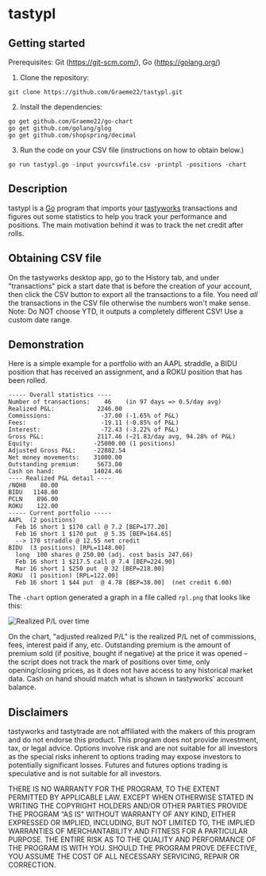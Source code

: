 # tastypl

## Getting started

Prerequisites: Git (https://git-scm.com/), Go (https://golang.org/)

1. Clone the repository:
```
git clone https://github.com/Graeme22/tastypl.git
```
2. Install the dependencies:
```
go get github.com/Graeme22/go-chart
go get github.com/golang/glog
go get github.com/shopspring/decimal
```
3. Run the code on your CSV file (instructions on how to obtain below.)
```
go run tastypl.go -input yourcsvfile.csv -printpl -positions -chart
```

## Description

tastypl is a [Go](https://golang.org/) program that imports your
[tastyworks](https://tastyworks.com/) transactions and figures out some
statistics to help you track your performance and positions.  The main
motivation behind it was to track the net credit after rolls.

## Obtaining CSV file

On the tastyworks desktop app, go to the History tab, and under "transactions"
pick a start date that is before the creation of your account, then click the
CSV button to export all the transactions to a file.  You need _all_ the
transactions in the CSV file otherwise the numbers won't make sense.
Note: Do NOT choose YTD, it outputs a completely different CSV! Use a custom date range.

## Demonstration

Here is a simple example for a portfolio with an AAPL straddle, a BIDU
position that has received an assignment, and a ROKU position that has
been rolled.

```
----- Overall statistics ----
Number of transactions:    46    (in 97 days => 0.5/day avg)
Realized P&L:            2246.00
Commissions:              -37.00 (-1.65% of P&L)
Fees:                     -19.11 (-0.85% of P&L)
Interest:                 -72.43 (-3.22% of P&L)
Gross P&L:               2117.46 (~21.83/day avg, 94.28% of P&L)
Equity:                 -25000.00 (1 positions)
Adjusted Gross P&L:     -22882.54
Net money movements:    31000.00
Outstanding premium:     5673.00
Cash on hand:           14024.46
---- Realized P&L detail ----
/NQH8    80.00
BIDU   1148.00
PCLN    896.00
ROKU    122.00
----- Current portfolio -----
AAPL  (2 positions)
  Feb 16 short 1 $170 call @ 7.2 [BEP=177.20] 
  Feb 16 short 1 $170 put  @ 5.35 [BEP=164.65] 
  --> 170 straddle @ 12.55 net credit
BIDU  (3 positions) [RPL=1148.00]
  long  100 shares @ 250.00 (adj. cost basis 247.66)
  Feb 16 short 1 $217.5 call @ 7.4 [BEP=224.90] 
  Mar 16 short 1 $250 put  @ 32 [BEP=218.00] 
ROKU  (1 position) [RPL=122.00]
  Feb 16 short 1 $44 put  @ 4.78 [BEP=38.00]  (net credit 6.00)
```

The `-chart` option generated a graph in a file called `rpl.png` that looks like this:

![Realized P/L over time](https://raw.githubusercontent.com/gotasty/tastypl/master/sample/rpl.png)

On the chart, "adjusted realized P/L" is the realized P/L net of commissions,
fees, interest paid if any, etc.  Outstanding premium is the amount of premium
sold (if positive, bought if negative) at the price it was opened – the script
does not track the mark of positions over time, only opening/closing prices,
as it does not have access to any historical market data.  Cash on hand should
match what is shown in tastyworks' account balance.

## Disclaimers

tastyworks and tastytrade are not affiliated with the makers of this program
and do not endorse this product. This program does not provide investment,
tax, or legal advice. Options involve risk and are not suitable for all
investors as the special risks inherent to options trading may expose
investors to potentially significant losses. Futures and futures options
trading is speculative and is not suitable for all investors.

THERE IS NO WARRANTY FOR THE PROGRAM, TO THE EXTENT PERMITTED BY APPLICABLE
LAW. EXCEPT WHEN OTHERWISE STATED IN WRITING THE COPYRIGHT HOLDERS AND/OR
OTHER PARTIES PROVIDE THE PROGRAM “AS IS” WITHOUT WARRANTY OF ANY KIND, EITHER
EXPRESSED OR IMPLIED, INCLUDING, BUT NOT LIMITED TO, THE IMPLIED WARRANTIES OF
MERCHANTABILITY AND FITNESS FOR A PARTICULAR PURPOSE. THE ENTIRE RISK AS TO
THE QUALITY AND PERFORMANCE OF THE PROGRAM IS WITH YOU. SHOULD THE PROGRAM
PROVE DEFECTIVE, YOU ASSUME THE COST OF ALL NECESSARY SERVICING, REPAIR OR
CORRECTION. 

